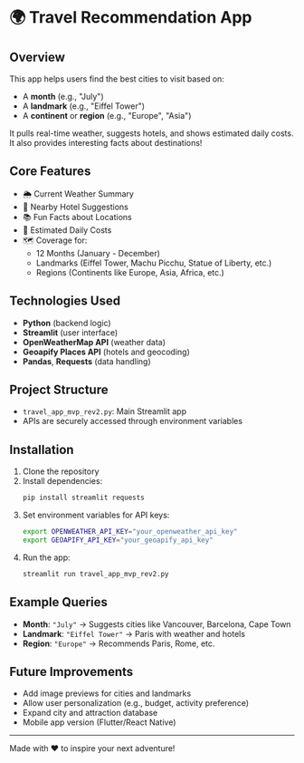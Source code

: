 
# 🌍 Travel Recommendation App

## Overview
This app helps users find the best cities to visit based on:
- A **month** (e.g., "July")
- A **landmark** (e.g., "Eiffel Tower")
- A **continent** or **region** (e.g., "Europe", "Asia")

It pulls real-time weather, suggests hotels, and shows estimated daily costs. It also provides interesting facts about destinations!

## Core Features
- 🌦️ Current Weather Summary
- 🏨 Nearby Hotel Suggestions
- 📚 Fun Facts about Locations
- 💸 Estimated Daily Costs
- 🗺️ Coverage for:
  - 12 Months (January - December)
  - Landmarks (Eiffel Tower, Machu Picchu, Statue of Liberty, etc.)
  - Regions (Continents like Europe, Asia, Africa, etc.)

## Technologies Used
- **Python** (backend logic)
- **Streamlit** (user interface)
- **OpenWeatherMap API** (weather data)
- **Geoapify Places API** (hotels and geocoding)
- **Pandas**, **Requests** (data handling)

## Project Structure
- `travel_app_mvp_rev2.py`: Main Streamlit app
- APIs are securely accessed through environment variables

## Installation
1. Clone the repository
2. Install dependencies:
   ```bash
   pip install streamlit requests
   ```
3. Set environment variables for API keys:
   ```bash
   export OPENWEATHER_API_KEY="your_openweather_api_key"
   export GEOAPIFY_API_KEY="your_geoapify_api_key"
   ```
4. Run the app:
   ```bash
   streamlit run travel_app_mvp_rev2.py
   ```

## Example Queries
- **Month**: `"July"` → Suggests cities like Vancouver, Barcelona, Cape Town
- **Landmark**: `"Eiffel Tower"` → Paris with weather and hotels
- **Region**: `"Europe"` → Recommends Paris, Rome, etc.

## Future Improvements
- Add image previews for cities and landmarks
- Allow user personalization (e.g., budget, activity preference)
- Expand city and attraction database
- Mobile app version (Flutter/React Native)

---

Made with ❤️ to inspire your next adventure!
